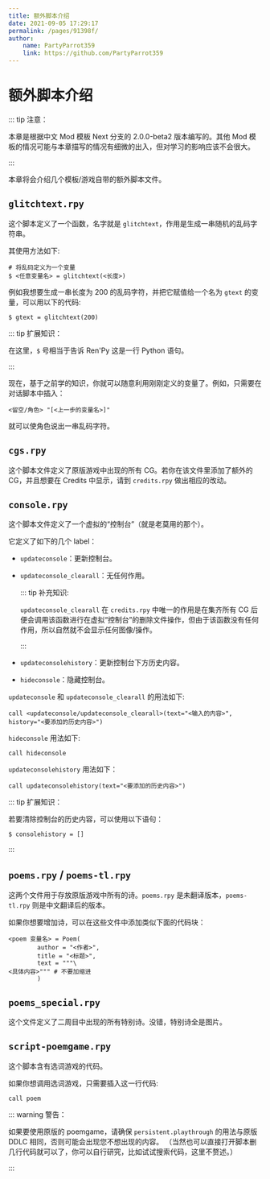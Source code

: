 ```yaml
---
title: 额外脚本介绍
date: 2021-09-05 17:29:17
permalink: /pages/91398f/
author:
    name: PartyParrot359
    link: https://github.com/PartyParrot359
---
```


# 额外脚本介绍

::: tip 注意：

本章是根据中文 Mod 模板 Next 分支的 2.0.0-beta2 版本编写的。其他 Mod 模板的情况可能与本章描写的情况有细微的出入，但对学习的影响应该不会很大。

:::

本章将会介绍几个模板/游戏自带的额外脚本文件。

## `glitchtext.rpy`

这个脚本定义了一个函数，名字就是 `glitchtext`，作用是生成一串随机的乱码字符串。

其使用方法如下:

```rpy
# 将乱码定义为一个变量
$ <任意变量名> = glitchtext(<长度>)
```

例如我想要生成一串长度为 200 的乱码字符，并把它赋值给一个名为 `gtext` 的变量，可以用以下的代码:

```rpy
$ gtext = glitchtext(200)
```

::: tip 扩展知识：

在这里，`$` 号相当于告诉 Ren'Py 这是一行 Python 语句。

:::

现在，基于之前学的知识，你就可以随意利用刚刚定义的变量了。例如，只需要在对话脚本中插入：

```rpy
<留空/角色> "[<上一步的变量名>]"
```

就可以使角色说出一串乱码字符。

## `cgs.rpy`

这个脚本文件定义了原版游戏中出现的所有 CG。若你在该文件里添加了额外的 CG，并且想要在 Credits 中显示，请到 `credits.rpy` 做出相应的改动。

## `console.rpy`

这个脚本文件定义了一个虚拟的“控制台”（就是老莫用的那个）。

它定义了如下的几个 label：

- `updateconsole`：更新控制台。

- `updateconsole_clearall`：无任何作用。

  ::: tip 补充知识:

  `updateconsole_clearall` 在 `credits.rpy` 中唯一的作用是在集齐所有 CG 后便会调用该函数进行在虚拟“控制台”的删除文件操作，但由于该函数没有任何作用，所以自然就不会显示任何图像/操作。

  :::

- `updateconsolehistory`：更新控制台下方历史内容。

- `hideconsole`：隐藏控制台。

`updateconsole` 和 `updateconsole_clearall` 的用法如下:

```rpy
call <updateconsole/updateconsole_clearall>(text="<输入的内容>", history="<要添加的历史内容>")
```

`hideconsole` 用法如下:

```rpy
call hideconsole
```

`updateconsolehistory` 用法如下：

```rpy
call updateconsolehistory(text="<要添加的历史内容>")
```

::: tip 扩展知识：

若要清除控制台的历史内容，可以使用以下语句：

```renpy
$ consolehistory = []
```

:::

## `poems.rpy` / `poems-tl.rpy`

这两个文件用于存放原版游戏中所有的诗。`poems.rpy` 是未翻译版本，`poems-tl.rpy` 则是中文翻译后的版本。

如果你想要增加诗，可以在这些文件中添加类似下面的代码块：

```rpy
<poem 变量名> = Poem(
        author = "<作者>",
        title = "<标题>",
        text = """\
<具体内容>""" # 不要加缩进
        )
```

## `poems_special.rpy`

这个文件定义了二周目中出现的所有特别诗。没错，特别诗全是图片。

## `script-poemgame.rpy`

这个脚本含有选词游戏的代码。

如果你想调用选词游戏，只需要插入这一行代码:

```rpy
call poem
```

::: warning 警告：

如果要使用原版的 poemgame，请确保 `persistent.playthrough` 的用法与原版 DDLC 相同，否则可能会出现您不想出现的内容。
（当然也可以直接打开脚本删几行代码就可以了，你可以自行研究，比如试试搜索代码，这里不赘述。）

:::
